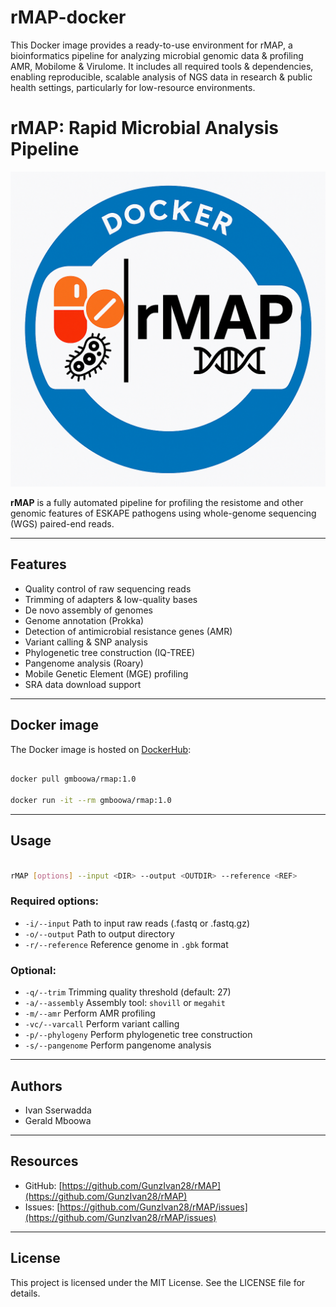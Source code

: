 # rMAP-docker
This Docker image provides a ready-to-use environment for rMAP, a bioinformatics pipeline for analyzing microbial genomic data &amp; profiling AMR, Mobilome &amp; Virulome. It includes all required tools &amp; dependencies, enabling reproducible, scalable analysis of NGS data in research &amp; public health settings, particularly for low-resource environments.

# rMAP: Rapid Microbial Analysis Pipeline

![rMAP Logo](rMAP-Docker.png)

**rMAP** is a fully automated pipeline for profiling the resistome and other genomic features of ESKAPE pathogens using whole-genome sequencing (WGS) paired-end reads.

---

## Features

- Quality control of raw sequencing reads
- Trimming of adapters & low-quality bases
- De novo assembly of genomes
- Genome annotation (Prokka)
- Detection of antimicrobial resistance genes (AMR)
- Variant calling & SNP analysis
- Phylogenetic tree construction (IQ-TREE)
- Pangenome analysis (Roary)
- Mobile Genetic Element (MGE) profiling
- SRA data download support

---

## Docker image

The Docker image is hosted on [DockerHub](https://hub.docker.com/r/gmboowa/rmap):

```bash

docker pull gmboowa/rmap:1.0

docker run -it --rm gmboowa/rmap:1.0

```

---

## Usage

```bash

rMAP [options] --input <DIR> --output <OUTDIR> --reference <REF>

```

### Required options:
- `-i/--input`     Path to input raw reads (.fastq or .fastq.gz)
- `-o/--output`    Path to output directory
- `-r/--reference` Reference genome in `.gbk` format

### Optional:
- `-q/--trim`      Trimming quality threshold (default: 27)
- `-a/--assembly`  Assembly tool: `shovill` or `megahit`
- `-m/--amr`       Perform AMR profiling
- `-vc/--varcall`  Perform variant calling
- `-p/--phylogeny` Perform phylogenetic tree construction
- `-s/--pangenome` Perform pangenome analysis

---

## Authors

- Ivan Sserwadda  
- Gerald Mboowa


---

## Resources

- GitHub: [https://github.com/GunzIvan28/rMAP](https://github.com/GunzIvan28/rMAP)
- Issues: [https://github.com/GunzIvan28/rMAP/issues](https://github.com/GunzIvan28/rMAP/issues)

---

## License

This project is licensed under the MIT License. See the LICENSE file for details.

